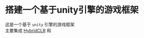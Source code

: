 # 搭建一个基于unity引擎的游戏框架

这是一个基于 `unity` 引擎的游戏框架  
主要集成 [HybridCLR](https://hybridclr.doc.code-philosophy.com) 和 